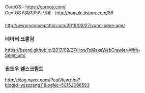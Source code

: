 ### 
CoreOS - https://coreos.com/  
CentOS 리파지터리 변경 - http://homaki.tistory.com/86  
  
###
http://www.yoonsupchoi.com/2018/03/27/vuno-bone-age/  
  
### 데이터 크롤링
https://beomi.github.io/2017/02/27/HowToMakeWebCrawler-With-Selenium/  

### 윈도우 쉘스크립트
http://blog.naver.com/PostView.nhn?blogId=ygszzang11&logNo=50152006593  
